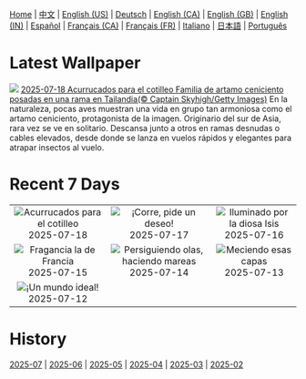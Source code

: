[Home](../README.md) | [中文](zh-CN.md) | [English (US)](en-US.md) | [Deutsch](de-DE.md) | [English (CA)](en-CA.md) | [English (GB)](en-GB.md) | [English (IN)](en-IN.md) | [Español](es-ES.md) | [Français (CA)](fr-CA.md) | [Français (FR)](fr-FR.md) | [Italiano](it-IT.md) | [日本語](ja-JP.md) | [Português](pt-BR.md)

# Latest Wallpaper
![](https://www.bing.com/th?id=OHR.AshyWoodswallow_ES-ES2269692997_UHD.jpg)
[2025-07-18 Acurrucados para el cotilleo Familia de artamo ceniciento posadas en una rama en Tailandia(© Captain Skyhigh/Getty Images)](https://www.bing.com/th?id=OHR.AshyWoodswallow_ES-ES2269692997_UHD.jpg)
En la naturaleza, pocas aves muestran una vida en grupo tan armoniosa como el artamo ceniciento, protagonista de la imagen. Originario del sur de Asia, rara vez se ve en solitario. Descansa junto a otros en ramas desnudas o cables elevados, desde donde se lanza en vuelos rápidos y elegantes para atrapar insectos al vuelo.

# Recent 7 Days
|  |  |  |
|:---:|:---:|:---:|
| ![](https://www.bing.com/th?id=OHR.AshyWoodswallow_ES-ES2269692997_400x240.jpg "Acurrucados para el cotilleo") 2025-07-18 | ![](https://www.bing.com/th?id=OHR.PerseidasAragon_ES-ES4625376331_400x240.jpg "¡Corre, pide un deseo!") 2025-07-17 | ![](https://www.bing.com/th?id=OHR.TemplePhilae_ES-ES6627799153_400x240.jpg "Iluminado por la diosa Isis") 2025-07-16 |
| ![](https://www.bing.com/th?id=OHR.FranceLavender_ES-ES8017516672_400x240.jpg "Fragancia la de Francia") 2025-07-15 | ![](https://www.bing.com/th?id=OHR.YoungShark_ES-ES5981151828_400x240.jpg "Persiguiendo olas, haciendo mareas") 2025-07-14 | ![](https://www.bing.com/th?id=OHR.BasaltColumns_ES-ES5645735099_400x240.jpg "Meciendo esas capas") 2025-07-13 |
| ![](https://www.bing.com/th?id=OHR.RibadesellaSummer_ES-ES5366585834_400x240.jpg "¡Un mundo ideal!") 2025-07-12 |  |  |

# History
[2025-07](../archives/wallpaper/es-ES/w_2025_07.md) | [2025-06](../archives/wallpaper/es-ES/w_2025_06.md) | [2025-05](../archives/wallpaper/es-ES/w_2025_05.md) | [2025-04](../archives/wallpaper/es-ES/w_2025_04.md) | [2025-03](../archives/wallpaper/es-ES/w_2025_03.md) | [2025-02](../archives/wallpaper/es-ES/w_2025_02.md)
